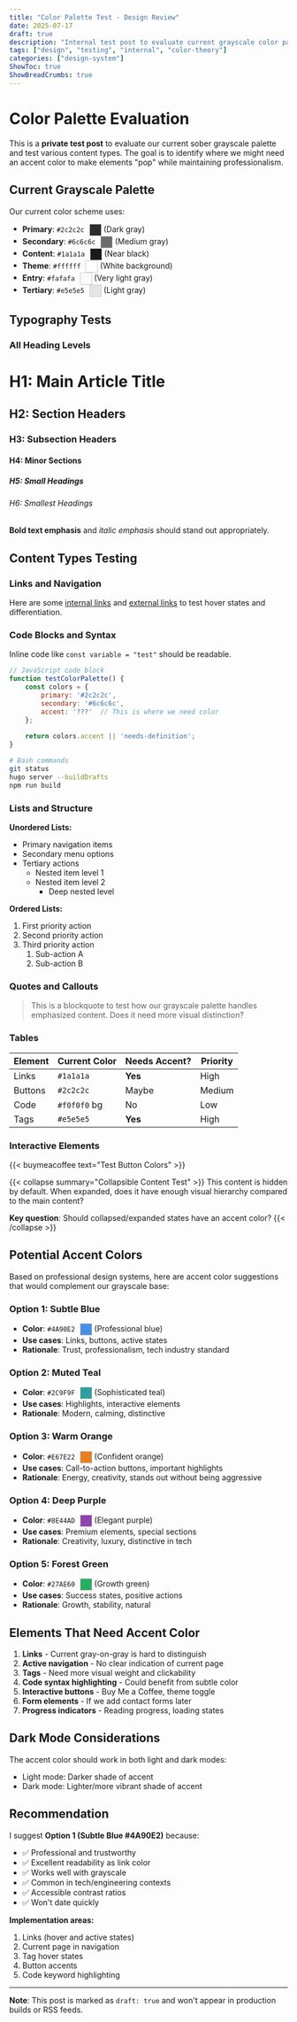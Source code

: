 ```yaml
---
title: "Color Palette Test - Design Review"
date: 2025-07-17
draft: true
description: "Internal test post to evaluate current grayscale color palette and explore accent color options"
tags: ["design", "testing", "internal", "color-theory"]
categories: ["design-system"]
ShowToc: true
ShowBreadCrumbs: true
---
```


# Color Palette Evaluation

This is a **private test post** to evaluate our current sober grayscale palette and test various content types. The goal is to identify where we might need an accent color to make elements "pop" while maintaining professionalism.

## Current Grayscale Palette

Our current color scheme uses:
- **Primary**: `#2c2c2c` <span style="display:inline-block;width:20px;height:20px;background:#2c2c2c;border:1px solid #ccc;vertical-align:middle;margin-left:5px;"></span> (Dark gray)
- **Secondary**: `#6c6c6c` <span style="display:inline-block;width:20px;height:20px;background:#6c6c6c;border:1px solid #ccc;vertical-align:middle;margin-left:5px;"></span> (Medium gray) 
- **Content**: `#1a1a1a` <span style="display:inline-block;width:20px;height:20px;background:#1a1a1a;border:1px solid #ccc;vertical-align:middle;margin-left:5px;"></span> (Near black)
- **Theme**: `#ffffff` <span style="display:inline-block;width:20px;height:20px;background:#ffffff;border:1px solid #ccc;vertical-align:middle;margin-left:5px;"></span> (White background)
- **Entry**: `#fafafa` <span style="display:inline-block;width:20px;height:20px;background:#fafafa;border:1px solid #ccc;vertical-align:middle;margin-left:5px;"></span> (Very light gray)
- **Tertiary**: `#e5e5e5` <span style="display:inline-block;width:20px;height:20px;background:#e5e5e5;border:1px solid #ccc;vertical-align:middle;margin-left:5px;"></span> (Light gray)

## Typography Tests

### All Heading Levels

# H1: Main Article Title
## H2: Section Headers
### H3: Subsection Headers
#### H4: Minor Sections
##### H5: Small Headings
###### H6: Smallest Headings

**Bold text emphasis** and *italic emphasis* should stand out appropriately.

## Content Types Testing

### Links and Navigation
Here are some [internal links](/author/) and [external links](https://github.com/squaredcow) to test hover states and differentiation.

### Code Blocks and Syntax

Inline code like `const variable = "test"` should be readable.

```javascript
// JavaScript code block
function testColorPalette() {
    const colors = {
        primary: '#2c2c2c',
        secondary: '#6c6c6c',
        accent: '???'  // This is where we need color
    };
    
    return colors.accent || 'needs-definition';
}
```

```bash
# Bash commands
git status
hugo server --buildDrafts
npm run build
```

### Lists and Structure

**Unordered Lists:**
- Primary navigation items
- Secondary menu options
- Tertiary actions
  - Nested item level 1
  - Nested item level 2
    - Deep nested level

**Ordered Lists:**
1. First priority action
2. Second priority action
3. Third priority action
   1. Sub-action A
   2. Sub-action B

### Quotes and Callouts

> This is a blockquote to test how our grayscale palette handles emphasized content. Does it need more visual distinction?

### Tables

| Element | Current Color | Needs Accent? | Priority |
|---------|---------------|---------------|----------|
| Links | `#1a1a1a` | **Yes** | High |
| Buttons | `#2c2c2c` | Maybe | Medium |
| Code | `#f0f0f0` bg | No | Low |
| Tags | `#e5e5e5` | **Yes** | High |

### Interactive Elements

{{< buymeacoffee text="Test Button Colors" >}}

{{< collapse summary="Collapsible Content Test" >}}
This content is hidden by default. When expanded, does it have enough visual hierarchy compared to the main content?

**Key question**: Should collapsed/expanded states have an accent color?
{{< /collapse >}}

## Potential Accent Colors

Based on professional design systems, here are accent color suggestions that would complement our grayscale base:

### Option 1: Subtle Blue 
- **Color**: `#4A90E2` <span style="display:inline-block;width:20px;height:20px;background:#4A90E2;border:1px solid #ccc;vertical-align:middle;margin-left:5px;"></span> (Professional blue)
- **Use cases**: Links, buttons, active states
- **Rationale**: Trust, professionalism, tech industry standard

### Option 2: Muted Teal
- **Color**: `#2C9F9F` <span style="display:inline-block;width:20px;height:20px;background:#2C9F9F;border:1px solid #ccc;vertical-align:middle;margin-left:5px;"></span> (Sophisticated teal)
- **Use cases**: Highlights, interactive elements
- **Rationale**: Modern, calming, distinctive

### Option 3: Warm Orange
- **Color**: `#E67E22` <span style="display:inline-block;width:20px;height:20px;background:#E67E22;border:1px solid #ccc;vertical-align:middle;margin-left:5px;"></span> (Confident orange)
- **Use cases**: Call-to-action buttons, important highlights
- **Rationale**: Energy, creativity, stands out without being aggressive

### Option 4: Deep Purple
- **Color**: `#8E44AD` <span style="display:inline-block;width:20px;height:20px;background:#8E44AD;border:1px solid #ccc;vertical-align:middle;margin-left:5px;"></span> (Elegant purple)
- **Use cases**: Premium elements, special sections
- **Rationale**: Creativity, luxury, distinctive in tech

### Option 5: Forest Green
- **Color**: `#27AE60` <span style="display:inline-block;width:20px;height:20px;background:#27AE60;border:1px solid #ccc;vertical-align:middle;margin-left:5px;"></span> (Growth green)
- **Use cases**: Success states, positive actions
- **Rationale**: Growth, stability, natural

## Elements That Need Accent Color

1. **Links** - Current gray-on-gray is hard to distinguish
2. **Active navigation** - No clear indication of current page
3. **Tags** - Need more visual weight and clickability
4. **Code syntax highlighting** - Could benefit from subtle color
5. **Interactive buttons** - Buy Me a Coffee, theme toggle
6. **Form elements** - If we add contact forms later
7. **Progress indicators** - Reading progress, loading states

## Dark Mode Considerations

The accent color should work in both light and dark modes:
- Light mode: Darker shade of accent
- Dark mode: Lighter/more vibrant shade of accent

## Recommendation

I suggest **Option 1 (Subtle Blue #4A90E2)** because:
- ✅ Professional and trustworthy
- ✅ Excellent readability as link color
- ✅ Works well with grayscale
- ✅ Common in tech/engineering contexts
- ✅ Accessible contrast ratios
- ✅ Won't date quickly

**Implementation areas:**
1. Links (hover and active states)
2. Current page in navigation
3. Tag hover states
4. Button accents
5. Code keyword highlighting

---

**Note**: This post is marked as `draft: true` and won't appear in production builds or RSS feeds.